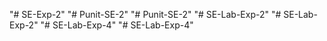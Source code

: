 "# SE-Exp-2" 
"# Punit-SE-2" 
"# Punit-SE-2" 
"# SE-Lab-Exp-2" 
"# SE-Lab-Exp-2" 
"# SE-Lab-Exp-4" 
"# SE-Lab-Exp-4" 
